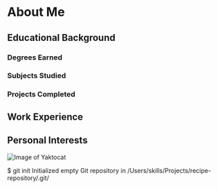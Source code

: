 # About Me 
## Educational Background
 ### Degrees Earned
 ### Subjects Studied
 ### Projects Completed 
 
## Work Experience 
## Personal Interests

![Image of Yaktocat](https://octodex.github.com/images/yaktocat.png)

$ git init
Initialized empty Git repository in /Users/skills/Projects/recipe-repository/.git/
